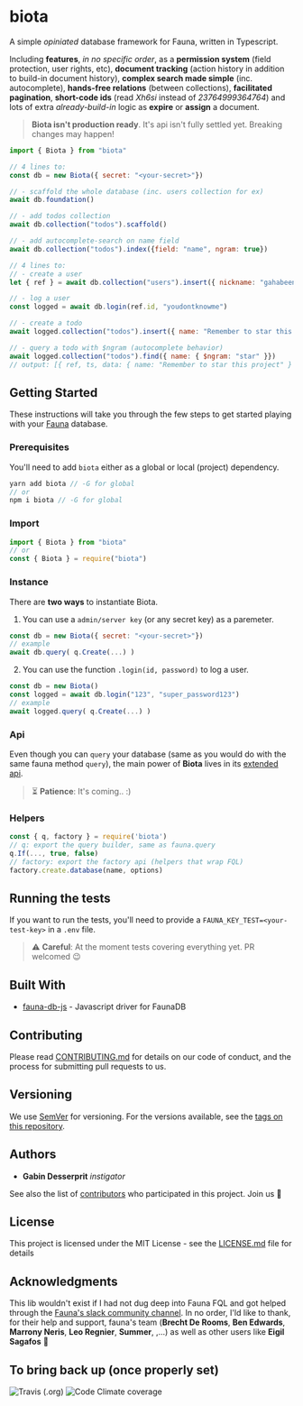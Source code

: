 
# biota

A simple *opiniated* database framework for Fauna, written in Typescript.

Including **features**, *in no specific order*, as a **permission system** (field protection, user rights, etc), **document tracking** (action history in addition to build-in document history), **complex search made simple** (inc. autocomplete), **hands-free relations** (between collections), **facilitated pagination**, **short-code ids** (read *Xh6si* instead of *23764999364764*) and lots of extra *already-build-in* logic as **expire** or **assign**  a document. 

> **Biota isn't production ready**. It's api isn't fully settled yet. Breaking changes may happen!

```js
import { Biota } from "biota"
```
```js
// 4 lines to:
const db = new Biota({ secret: "<your-secret>"})

// - scaffold the whole database (inc. users collection for ex)
await db.foundation()

// - add todos collection
await db.collection("todos").scaffold()

// - add autocomplete-search on name field
await db.collection("todos").index({field: "name", ngram: true})
```
```js
// 4 lines to:
// - create a user
let { ref } = await db.collection("users").insert({ nickname: "gahabeen" }, { password: "youdontknowme" })

// - log a user
const logged = await db.login(ref.id, "youdontknowme")

// - create a todo
await logged.collection("todos").insert({ name: "Remember to star this project" })

// - query a todo with $ngram (autocomplete behavior)
await logged.collection("todos").find({ name: { $ngram: "star" }})
// output: [{ ref, ts, data: { name: "Remember to star this project" } }]
```

## Getting Started

These instructions will take you through the few steps to get started playing with your [Fauna](fauna.com/) database.

### Prerequisites

You'll need to add `biota` either as a global or local (project) dependency.

```js
yarn add biota // -G for global
// or
npm i biota // -G for global
```
### Import
```js
import { Biota } from "biota"
// or
const { Biota } = require("biota")
```

### Instance

There are **two ways** to instantiate Biota.

1. You can use a `admin/server key` (or any secret key) as a paremeter.  
```js
const db = new Biota({ secret: "<your-secret>"})
// example
await db.query( q.Create(...) )
```

2. You can use the function `.login(id, password)` to log a user.  
```js
const db = new Biota()
const logged = await db.login("123", "super_password123")
// example
await logged.query( q.Create(...) )
```
### Api
Even though you can `query` your database (same as you would do with the same fauna method `query`), the main power of **Biota** lives in its [extended api](#).


> ⏳ **Patience**: It's coming.. :)

### Helpers

```js
const { q, factory } = require('biota')
// q: export the query builder, same as fauna.query 
q.If(..., true, false)
// factory: export the factory api (helpers that wrap FQL)
factory.create.database(name, options)
```

## Running the tests

If you want to run the tests, you'll need to provide a `FAUNA_KEY_TEST=<your-test-key>` in a `.env` file.

> :warning: **Careful**: At the moment tests covering everything yet. PR welcomed 😉


## Built With

* [fauna-db-js](https://github.com/fauna/faunadb-js) - Javascript driver for FaunaDB

## Contributing

Please read [CONTRIBUTING.md](CONTRIBUTING.md) for details on our code of conduct, and the process for submitting pull requests to us.

## Versioning

We use [SemVer](http://semver.org/) for versioning. 
For the versions available, see the [tags on this repository](https://github.com/gahabeen/biota/tags). 

## Authors

* **Gabin Desserprit** *instigator*

See also the list of [contributors](https://github.com/gahabeen/biota/contributors) who participated in this project.
Join us :beers:

## License

This project is licensed under the MIT License - see the [LICENSE.md](LICENSE.md) file for details

## Acknowledgments
This lib wouldn't exist if I had not dug deep into Fauna FQL and got helped through the [Fauna's slack community channel](fauna-community.slack.com). In no order, I'ld like to thank, for their help and support, fauna's team (**Brecht De Rooms**, **Ben Edwards**, **Marrony Neris**, **Leo Regnier**, **Summer**, ,...) as well as other users like **Eigil Sagafos** 🙏

## To bring back up (once properly set)
![Travis (.org)](https://img.shields.io/travis/gahabeen/biota?style=flat-square) ![Code Climate coverage](https://img.shields.io/codeclimate/coverage/gahabeen/biota?style=flat-square)
